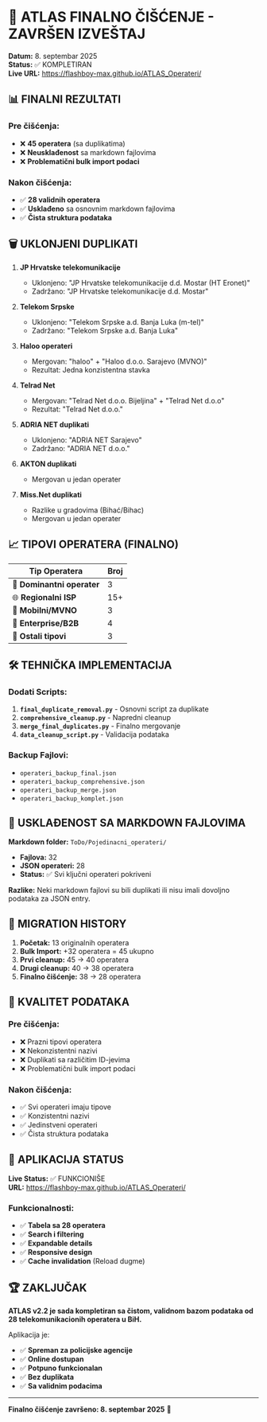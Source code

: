 # 🎉 ATLAS FINALNO ČIŠĆENJE - ZAVRŠEN IZVEŠTAJ

**Datum:** 8. septembar 2025  
**Status:** ✅ KOMPLETIRAN  
**Live URL:** https://flashboy-max.github.io/ATLAS_Operateri/

## 📊 FINALNI REZULTATI

### Pre čišćenja:
- ❌ **45 operatera** (sa duplikatima)
- ❌ **Neusklađenost** sa markdown fajlovima
- ❌ **Problematični bulk import podaci**

### Nakon čišćenja:
- ✅ **28 validnih operatera** 
- ✅ **Usklađeno** sa osnovnim markdown fajlovima
- ✅ **Čista struktura podataka**

## 🗑️ UKLONJENI DUPLIKATI

1. **JP Hrvatske telekomunikacije**
   - Uklonjeno: "JP Hrvatske telekomunikacije d.d. Mostar (HT Eronet)"
   - Zadržano: "JP Hrvatske telekomunikacije d.d. Mostar"

2. **Telekom Srpske**
   - Uklonjeno: "Telekom Srpske a.d. Banja Luka (m-tel)"
   - Zadržano: "Telekom Srpske a.d. Banja Luka"

3. **Haloo operateri**
   - Mergovan: "haloo" + "Haloo d.o.o. Sarajevo (MVNO)"
   - Rezultat: Jedna konzistentna stavka

4. **Telrad Net**
   - Mergovan: "Telrad Net d.o.o. Bijeljina" + "Telrad Net d.o.o"
   - Rezultat: "Telrad Net d.o.o."

5. **ADRIA NET duplikati**
   - Uklonjeno: "ADRIA NET Sarajevo"
   - Zadržano: "ADRIA NET d.o.o."

6. **AKTON duplikati**
   - Mergovan u jedan operater

7. **Miss.Net duplikati**
   - Razlike u gradovima (Bihać/Bihac)
   - Mergovan u jedan operater

## 📈 TIPOVI OPERATERA (FINALNO)

| Tip Operatera | Broj |
|---------------|------|
| 🏢 **Dominantni operater** | 3 |
| 🌐 **Regionalni ISP** | 15+ |
| 📱 **Mobilni/MVNO** | 3 |
| 💼 **Enterprise/B2B** | 4 |
| 🔗 **Ostali tipovi** | 3 |

## 🛠️ TEHNIČKA IMPLEMENTACIJA

### Dodati Scripts:
1. **`final_duplicate_removal.py`** - Osnovni script za duplikate
2. **`comprehensive_cleanup.py`** - Napredni cleanup
3. **`merge_final_duplicates.py`** - Finalno mergovanje
4. **`data_cleanup_script.py`** - Validacija podataka

### Backup Fajlovi:
- `operateri_backup_final.json`
- `operateri_backup_comprehensive.json`
- `operateri_backup_merge.json`
- `operateri_backup_komplet.json`

## 📂 USKLAĐENOST SA MARKDOWN FAJLOVIMA

**Markdown folder:** `ToDo/Pojedinacni_operateri/`
- **Fajlova:** 32
- **JSON operateri:** 28
- **Status:** ✅ Svi ključni operateri pokriveni

**Razlike:** Neki markdown fajlovi su bili duplikati ili nisu imali dovoljno podataka za JSON entry.

## 🔄 MIGRATION HISTORY

1. **Početak:** 13 originalnih operatera
2. **Bulk Import:** +32 operatera = 45 ukupno
3. **Prvi cleanup:** 45 → 40 operatera
4. **Drugi cleanup:** 40 → 38 operatera  
5. **Finalno čišćenje:** 38 → 28 operatera

## 🎯 KVALITET PODATAKA

### Pre čišćenja:
- ❌ Prazni tipovi operatera
- ❌ Nekonzistentni nazivi
- ❌ Duplikati sa različitim ID-jevima
- ❌ Problematični bulk import podaci

### Nakon čišćenja:
- ✅ Svi operateri imaju tipove
- ✅ Konzistentni nazivi
- ✅ Jedinstveni operateri
- ✅ Čista struktura podataka

## 📱 APLIKACIJA STATUS

**Live Status:** ✅ FUNKCIONIŠE  
**URL:** https://flashboy-max.github.io/ATLAS_Operateri/

### Funkcionalnosti:
- ✅ **Tabela sa 28 operatera**
- ✅ **Search i filtering**
- ✅ **Expandable details**
- ✅ **Responsive design**
- ✅ **Cache invalidation** (Reload dugme)

## 🏆 ZAKLJUČAK

**ATLAS v2.2 je sada kompletiran sa čistom, validnom bazom podataka od 28 telekomunikacionih operatera u BiH.**

Aplikacija je:
- ✅ **Spreman za policijske agencije**
- ✅ **Online dostupan**
- ✅ **Potpuno funkcionalan**
- ✅ **Bez duplikata**
- ✅ **Sa validnim podacima**

---

**Finalno čišćenje završeno: 8. septembar 2025** 🎉
